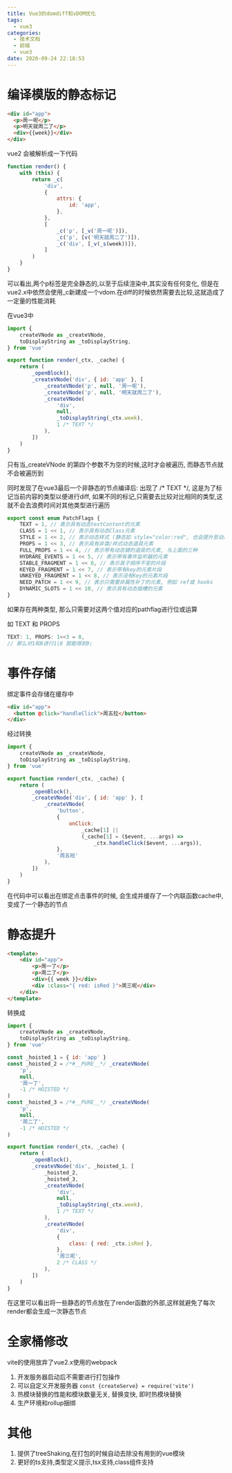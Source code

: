 ```yaml
---
title: Vue3的domdiff和vDOM优化
tags:
  - vue3
categories:
  - 技术文档
  - 前端
  - vue3
date: 2020-09-24 22:18:53
---
```


# 编译模版的静态标记

```html
<div id="app">
  <p>周一呢</p>
  <p>明天就周二了</p>
  <div>{{week}}</div>  
</div>
```

vue2 会被解析成一下代码

```js
function render() {
    with (this) {
        return _c(
            'div',
            {
                attrs: {
                    id: 'app',
                },
            },
            [
                _c('p', [_v('周一呢')]),
                _c('p', [v('明天就周二了')]),
                _c('div', [_v(_s(week))]),
            ]
        )
    }
}
```
可以看出,两个p标签是完全静态的,以至于后续渲染中,其实没有任何变化, 但是在vue2.x中依然会使用_c新建成一个vdom.在diff的时候依然需要去比较,这就造成了一定量的性能消耗

在vue3中

```js
import {
    createVNode as _createVNode,
    toDisplayString as _toDisplayString,
} from 'vue'

export function render(_ctx, _cache) {
    return (
        _openBlock(),
        _createVNode('div', { id: 'app' }, [
            _createVNode('p', null, '周一呢'),
            _createVNode('p', null, '明天就周二了'),
            _createVNode(
                'div',
                null,
                _toDisplayString(_ctx.week),
                1 /* TEXT */
            ),
        ])
    )
}

```
只有当_createVNode 的第四个参数不为空的时候,这时才会被遍历, 而静态节点就不会被遍历到

同时发现了在vue3最后一个非静态的节点编译后: 出现了 /* TEXT */, 这是为了标记当前内容的类型以便进行diff, 如果不同的标记,只需要去比较对比相同的类型,这就不会去浪费时间对其他类型进行遍历

```ts
export const enum PatchFlags {
    TEXT = 1, // 表示具有动态textContent的元素
    CLASS = 1 << 1, // 表示具有动态Class元素
    STYLE = 1 << 2, // 表示动态样式 (静态如 style="color:red", 也会提升至动态)
    PROPS = 1 << 3, // 表示具有非类/样式动态道具元素
    FULL_PROPS = 1 << 4, // 表示带有动态键的道具的元素, 与上面的三种
    HYDRARE_EVENTS = 1 << 5, // 表示带有事件监听器的元素
    STABLE_FRAGMENT = 1 << 6, // 表示其子顺序不变的片段
    KEYED_FRAGMENT = 1 << 7, // 表示带有key的元素片段
    UNKEYED_FRAGMENT = 1 << 8, // 表示没有Key的元素片段
    NEED_PATCH = 1 << 9, // 表示只需要非属性补丁的元素, 例如 ref或 hooks
    DYNAMIC_SLOTS = 1 << 10, // 表示具有动态插槽的元素
}
```

如果存在两种类型, 那么只需要对这两个值对应的pathflag进行位或运算

如 TEXT 和 PROPS

```js
TEXT: 1, PROPS: 1<<3 = 8, 
// 那么对1和8进行1|8 就能得到9;
```

# 事件存储

绑定事件会存储在缓存中
```html
<div id="app">
  <button @click="handleClick">周五拉</button>
</div> 
```
经过转换

```js
import {
    createVNode as _createVNode,
    toDisplayString as _toDisplayString,
} from 'vue'

export function render(_ctx, _cache) {
    return (
        _openBlock(),
        _createVNode('div', { id: 'app' }, [
            _createVNode(
                'button',
                {
                    onClick:
                        _cache[1] ||
                        (_cache[1] = ($event, ...args) =>
                            _ctx.handleClick($event, ...args)),
                },
                '周五啦'
            ),
        ])
    )
}

```
在代码中可以看出在绑定点击事件的时候, 会生成并缓存了一个内联函数cache中,变成了一个静态的节点

# 静态提升

```html
<template>
    <div id="app">
        <p>周一了</p>
        <p>周二了</p>
        <div>{{ week }}</div>
        <div :class="{ red: isRed }">周三呢</div>
    </div>
</template>
```

转换成

```js
import {
    createVNode as _createVNode,
    toDisplayString as _toDisplayString,
} from 'vue'

const _hoisted_1 = { id: 'app' }
const _hoisted_2 = /*#__PURE__*/ _createVNode(
    'p',
    null,
    '周一了',
    -1 /* HOISTED */
)
const _hoisted_3 = /*#__PURE__*/ _createVNode(
    'p',
    null,
    '周二了',
    -1 /* HOISTED */
)

export function render(_ctx, _cache) {
    return (
        _openBlock(),
        _createVNode('div', _hoisted_1, [
            _hoisted_2,
            _hoisted_3,
            _createVNode(
                'div',
                null,
                _toDisplayString(_ctx.week),
                1 /* TEXT */
            ),
            _createVNode(
                'div',
                {
                    class: { red: _ctx.isRed },
                },
                '周三呢',
                2 /* CLASS */
            ),
        ])
    )
}

```

在这里可以看出将一些静态的节点放在了render函数的外部,这样就避免了每次render都会生成一次静态节点

# 全家桶修改

vite的使用放弃了vue2.x使用的webpack

1. 开发服务器启动后不需要进行打包操作
2. 可以自定义开发服务器 `const {createServe} = require('vite')`
3. 热模块替换的性能和模块数量无关, 替换变快, 即时热模块替换
4. 生产环境和rollup捆绑
   
# 其他

1. 提供了treeShaking,在打包的时候自动去除没有用到的vue模块
2. 更好的ts支持,类型定义提示,tsx支持,class组件支持


